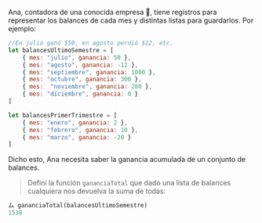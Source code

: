 Ana, contadora de una conocida empresa :office:, tiene registros para representar los balances de cada mes y distintas listas para guardarlos. Por ejemplo:

```javascript
//En julio ganó $50, en agosto perdió $12, etc.
let balancesUltimoSemestre = [
	{ mes: "julio", ganancia: 50 }, 
	{ mes: "agosto", ganancia: -12 }, 
	{ mes: "septiembre", ganancia: 1000 }, 
	{ mes: "octubre", ganancia: 300 }, 
	{ mes:  "noviembre", ganancia: 200 }, 
	{ mes: "diciembre", ganancia: 0 }
]

let balancesPrimerTrimestre = [
	{ mes: "enero", ganancia: 2 }, 
	{ mes: "febrero", ganancia: 10 }, 
	{ mes: "marzo", ganancia: -20 }
]
```

Dicho esto, Ana necesita saber la ganancia acumulada de un conjunto de balances.

> Definí la función `gananciaTotal` que dado una lista de balances cualquiera nos devuelva la suma de todas:
>
```python
ム gananciaTotal(balancesUltimoSemestre)
1538
```